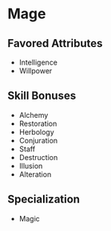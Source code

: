 # Mage


## Favored Attributes
- Intelligence
- Willpower

## Skill Bonuses
- Alchemy
- Restoration
- Herbology
- Conjuration
- Staff
- Destruction
- Illusion
- Alteration

## Specialization
- Magic